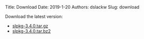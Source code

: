 Title: Download
Date: 2019-1-20
Authors: dslackw
Slug: download


Download the latest version:

- [slpkg-3.4.0.tar.gz](https://gitlab.com/dslackw/slpkg/-/archive/3.4.0/slpkg-3.4.0.tar.gz)
- [slpkg-3.4.0.tar.bz2](https://gitlab.com/dslackw/slpkg/-/archive/3.4.0/slpkg-3.4.0.tar.bz2)

